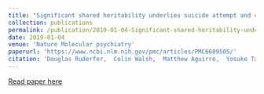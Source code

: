 ```yaml
---
title: "Significant shared heritability underlies suicide attempt and clinically predicted probability of attempting suicide"
collection: publications
permalink: /publication/2019-01-04-Significant-shared-heritability-underlies-suicide-attempt-and-clinically-predicted-probability-of-attempting-suicide
date: 2019-01-04
venue: 'Nature Molecular psychiatry'
paperurl: 'https://www.ncbi.nlm.nih.gov/pmc/articles/PMC6609505/'
citation: 'Douglas Ruderfer,  Colin Walsh,  Matthew Aguirre,  Yosuke Tanigawa,  Jessica Ribeiro,  Joseph Franklin,  Manuel Rivas, &quot;Significant shared heritability underlies suicide attempt and clinically predicted probability of attempting suicide.&quot; Molecular psychiatry, 2019.'
---
```

[Read paper here](https://www.ncbi.nlm.nih.gov/pmc/articles/PMC6609505/)


